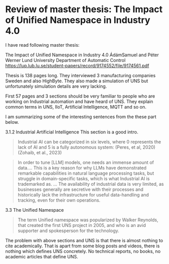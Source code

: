 # Review of master thesis: The Impact of Unified Namespace in Industry 4.0


I have read following master thesis:

The Impact of Unified Namespace in Industry 4.0
ÁdámSamuel and Péter Werner 
Lund University
Department of Automatic Control
https://lup.lub.lu.se/student-papers/record/9174552/file/9174561.pdf


Thesis is 138 pages long.
They interviewed 3 manufacturing companies Sweden and also HighByte.
They also made a simulation of UNS but unfortunately simulation details are very lacking.

First 57 pages and 3 sections should be very familiar to people who are working on Industrial automation and have heard of UNS.
They explain common terms in UNS, IIoT, Artificial Intelligence, MQTT and so on.



I am summarizing some of the interesting sentences from the these part below.

3.1.2 Industrial Artificial Intelligence
This section is a good intro.



> Industrial AI can be categorized in six levels, where 0 represents the lack of AI and 5 is a fully autonomous system: (Peres, et al, 2020)
(Zohaib, et al., 2023)


>In order to tune [LLM] models, one needs an immense amount of data....
>This is a key reason for why LLMs have demonstrated remarkable capabilities in natural language processing tasks, but struggle in domain-specific tasks, which is what Industrial AI is trademarked as. 
...
>The availability of industrial data is very limited, as businesses generally are secretive with their processes and historically lack the infrastructure for useful data-handling and tracking, even for their own operations. 


3.3 The Unified Namespace

> The term Unified namespace was popularized by Walker Reynolds, that created the first UNS project in 2005, and who is an avid supporter and spokesperson for the technology. 


The problem with above sections and UNS is that there is almost nothing to cite academically.
That is apart from some blog posts and videos, there is nothing which defines UNS concretely.
No technical reports, no books, no academic articles that define UNS.







